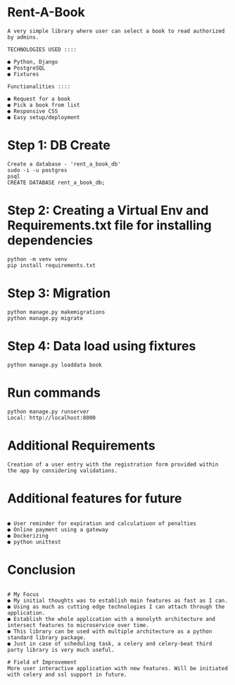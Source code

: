 # Rent-A-Book

```
A very simple library where user can select a book to read authorized by admins.

```

```
TECHNOLOGIES USED ::::

● Python, Django 
● PostgreSQL
● Fixtures

```

```
Functionalities ::::

● Request for a book
● Pick a book from list
● Responsive CSS
● Easy setup/deployment

```

# Step 1: DB Create

```
Create a database - 'rent_a_book_db'
sudo -i -u postgres
psql
CREATE DATABASE rent_a_book_db;
```

# Step 2: Creating a Virtual Env and Requirements.txt file for installing dependencies

```
python -m venv venv
pip install requirements.txt
```

# Step 3: Migration

```
python manage.py makemigrations
python manage.py migrate

```

# Step 4: Data load using fixtures

```
python manage.py loaddata book

```

# Run commands

```
python manage.py runserver
Local: http://localhost:8000
```

# Additional Requirements

```
Creation of a user entry with the registration form provided within the app by considering validations.
```

# Additional features for future

```

● User reminder for expiration and calculatiuon of penalties
● Online payment using a gateway
● Dockerizing
● python unittest 

```


# Conclusion

```

# My Focus
● My initial thoughts was to establish main features as fast as I can.
● Using as much as cutting edge technologies I can attach through the application. 
● Establish the whole application with a monolyth architecture and intersect features to microservice over time.
● This library can be used with multiple architecture as a python standard library package.
● Just in case of scheduling task, a celery and celery-beat third party library is very much useful.

# Field of Improvement
More user interactive application with new features. Will be initiated with celery and ssl support in future.

```
